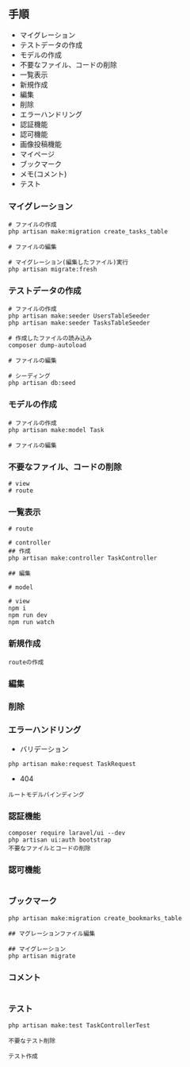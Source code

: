 ## 手順
- マイグレーション
- テストデータの作成
- モデルの作成
- 不要なファイル、コードの削除
- 一覧表示
- 新規作成
- 編集
- 削除
- エラーハンドリング
- 認証機能
- 認可機能
- 画像投稿機能
- マイページ
- ブックマーク
- メモ(コメント)
- テスト


### マイグレーション
```
# ファイルの作成
php artisan make:migration create_tasks_table

# ファイルの編集

# マイグレーション(編集したファイル)実行
php artisan migrate:fresh
```

### テストデータの作成
```
# ファイルの作成
php artisan make:seeder UsersTableSeeder
php artisan make:seeder TasksTableSeeder

# 作成したファイルの読み込み
composer dump-autoload

# ファイルの編集

# シーディング
php artisan db:seed
```


### モデルの作成
```
# ファイルの作成
php artisan make:model Task

# ファイルの編集
```

### 不要なファイル、コードの削除
```
# view
# route
```

### 一覧表示
```
# route

# controller
## 作成
php artisan make:controller TaskController

## 編集

# model

# view
npm i
npm run dev
npm run watch

```

### 新規作成
```
routeの作成

```

### 編集

### 削除

### エラーハンドリング
- バリデーション
```
php artisan make:request TaskRequest

```
- 404
```
ルートモデルバインディング
```


### 認証機能
```
composer require laravel/ui --dev
php artisan ui:auth bootstrap
不要なファイルとコードの削除
```

### 認可機能
```

```

### ブックマーク
```
php artisan make:migration create_bookmarks_table 

## マグレーションファイル編集

## マイグレーション
php artisan migrate
```

### コメント
```
```

### テスト
```
php artisan make:test TaskControllerTest

不要なテスト削除

テスト作成
```
